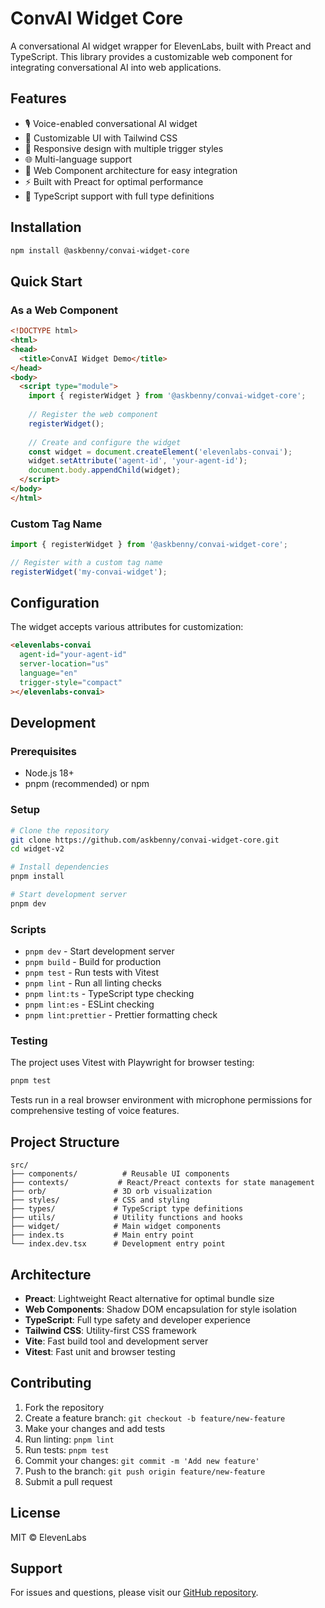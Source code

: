 # ConvAI Widget Core

A conversational AI widget wrapper for ElevenLabs, built with Preact and TypeScript. This library provides a customizable web component for integrating conversational AI into web applications.

## Features

- 🎙️ Voice-enabled conversational AI widget
- 🎨 Customizable UI with Tailwind CSS
- 📱 Responsive design with multiple trigger styles
- 🌐 Multi-language support
- 🔧 Web Component architecture for easy integration
- ⚡ Built with Preact for optimal performance
- 🎯 TypeScript support with full type definitions

## Installation

```bash
npm install @askbenny/convai-widget-core
```

## Quick Start

### As a Web Component

```html
<!DOCTYPE html>
<html>
<head>
  <title>ConvAI Widget Demo</title>
</head>
<body>
  <script type="module">
    import { registerWidget } from '@askbenny/convai-widget-core';
    
    // Register the web component
    registerWidget();
    
    // Create and configure the widget
    const widget = document.createElement('elevenlabs-convai');
    widget.setAttribute('agent-id', 'your-agent-id');
    document.body.appendChild(widget);
  </script>
</body>
</html>
```

### Custom Tag Name

```javascript
import { registerWidget } from '@askbenny/convai-widget-core';

// Register with a custom tag name
registerWidget('my-convai-widget');
```

## Configuration

The widget accepts various attributes for customization:

```html
<elevenlabs-convai
  agent-id="your-agent-id"
  server-location="us"
  language="en"
  trigger-style="compact"
></elevenlabs-convai>
```

## Development

### Prerequisites

- Node.js 18+
- pnpm (recommended) or npm

### Setup

```bash
# Clone the repository
git clone https://github.com/askbenny/convai-widget-core.git
cd widget-v2

# Install dependencies
pnpm install

# Start development server
pnpm dev
```

### Scripts

- `pnpm dev` - Start development server
- `pnpm build` - Build for production
- `pnpm test` - Run tests with Vitest
- `pnpm lint` - Run all linting checks
- `pnpm lint:ts` - TypeScript type checking
- `pnpm lint:es` - ESLint checking
- `pnpm lint:prettier` - Prettier formatting check

### Testing

The project uses Vitest with Playwright for browser testing:

```bash
pnpm test
```

Tests run in a real browser environment with microphone permissions for comprehensive testing of voice features.

## Project Structure

```
src/
├── components/          # Reusable UI components
├── contexts/           # React/Preact contexts for state management
├── orb/               # 3D orb visualization
├── styles/            # CSS and styling
├── types/             # TypeScript type definitions
├── utils/             # Utility functions and hooks
├── widget/            # Main widget components
├── index.ts           # Main entry point
└── index.dev.tsx      # Development entry point
```

## Architecture

- **Preact**: Lightweight React alternative for optimal bundle size
- **Web Components**: Shadow DOM encapsulation for style isolation
- **TypeScript**: Full type safety and developer experience
- **Tailwind CSS**: Utility-first CSS framework
- **Vite**: Fast build tool and development server
- **Vitest**: Fast unit and browser testing

## Contributing

1. Fork the repository
2. Create a feature branch: `git checkout -b feature/new-feature`
3. Make your changes and add tests
4. Run linting: `pnpm lint`
5. Run tests: `pnpm test`
6. Commit your changes: `git commit -m 'Add new feature'`
7. Push to the branch: `git push origin feature/new-feature`
8. Submit a pull request

## License

MIT © ElevenLabs

## Support

For issues and questions, please visit our [GitHub repository](https://github.com/askbenny/convai-widget-core).
